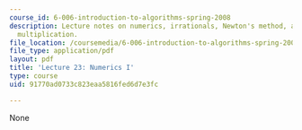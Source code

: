 ```yaml
---
course_id: 6-006-introduction-to-algorithms-spring-2008
description: Lecture notes on numerics, irrationals, Newton's method, and high precision
  multiplication.
file_location: /coursemedia/6-006-introduction-to-algorithms-spring-2008/91770ad0733c823eaa5816fed6d7e3fc_lec23.pdf
file_type: application/pdf
layout: pdf
title: 'Lecture 23: Numerics I'
type: course
uid: 91770ad0733c823eaa5816fed6d7e3fc

---
```

None